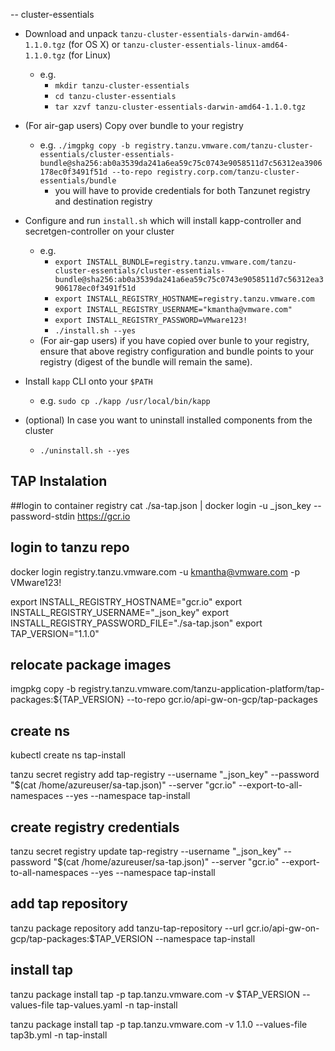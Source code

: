-- cluster-essentials
- Download and unpack `tanzu-cluster-essentials-darwin-amd64-1.1.0.tgz` (for OS X)
  or `tanzu-cluster-essentials-linux-amd64-1.1.0.tgz` (for Linux)
  - e.g.
    - `mkdir tanzu-cluster-essentials`
    - `cd tanzu-cluster-essentials`
    - `tar xzvf tanzu-cluster-essentials-darwin-amd64-1.1.0.tgz`

- (For air-gap users) Copy over bundle to your registry
  - e.g. `./imgpkg copy -b registry.tanzu.vmware.com/tanzu-cluster-essentials/cluster-essentials-bundle@sha256:ab0a3539da241a6ea59c75c0743e9058511d7c56312ea3906178ec0f3491f51d --to-repo registry.corp.com/tanzu-cluster-essentials/bundle`
    - you will have to provide credentials for both Tanzunet registry and destination registry

- Configure and run `install.sh` which will install kapp-controller and
  secretgen-controller on your cluster
  - e.g.
    - `export INSTALL_BUNDLE=registry.tanzu.vmware.com/tanzu-cluster-essentials/cluster-essentials-bundle@sha256:ab0a3539da241a6ea59c75c0743e9058511d7c56312ea3906178ec0f3491f51d`
    - `export INSTALL_REGISTRY_HOSTNAME=registry.tanzu.vmware.com`
    - `export INSTALL_REGISTRY_USERNAME="kmantha@vmware.com"`
    - `export INSTALL_REGISTRY_PASSWORD=VMware123!`
    - `./install.sh --yes`
  - (For air-gap users) if you have copied over bunle to your registry,
    ensure that above registry configuration and bundle points to your registry (digest of the bundle will remain the same).

- Install `kapp` CLI onto your `$PATH`
  - e.g. `sudo cp ./kapp /usr/local/bin/kapp`

- (optional) In case you want to uninstall installed components from the cluster
  - `./uninstall.sh --yes`

## TAP Instalation

##login to container registry
cat ./sa-tap.json | docker login -u _json_key --password-stdin https://gcr.io
## login to tanzu repo
docker login registry.tanzu.vmware.com  -u kmantha@vmware.com -p VMware123!


export INSTALL_REGISTRY_HOSTNAME="gcr.io"
export INSTALL_REGISTRY_USERNAME="_json_key"
export INSTALL_REGISTRY_PASSWORD_FILE="./sa-tap.json"
export TAP_VERSION="1.1.0"
## relocate package images
imgpkg copy -b registry.tanzu.vmware.com/tanzu-application-platform/tap-packages:${TAP_VERSION} --to-repo gcr.io/api-gw-on-gcp/tap-packages

## create ns
kubectl create ns tap-install

tanzu secret registry add tap-registry   --username "_json_key" --password "$(cat /home/azureuser/sa-tap.json)" --server "gcr.io" --export-to-all-namespaces --yes --namespace tap-install

## create registry credentials
tanzu secret registry update  tap-registry   --username "_json_key" --password "$(cat /home/azureuser/sa-tap.json)" --server "gcr.io" --export-to-all-namespaces --yes --namespace tap-install

## add tap repository
tanzu package repository add tanzu-tap-repository  --url gcr.io/api-gw-on-gcp/tap-packages:$TAP_VERSION   --namespace tap-install  


## install tap

tanzu package install tap -p tap.tanzu.vmware.com -v $TAP_VERSION --values-file tap-values.yaml -n tap-install

tanzu package install tap -p tap.tanzu.vmware.com -v 1.1.0  --values-file tap3b.yml -n tap-install
